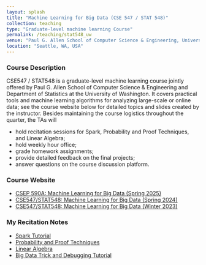 ```yaml
---
layout: splash
title: "Machine Learning for Big Data (CSE 547 / STAT 548)"
collection: teaching
type: "Graduate-level machine learning Course"
permalink: /teaching/stat548_uw
venue: "Paul G. Allen School of Computer Science & Engineering, University of Washington (Spring 2025, Spring 2024, Winter 2023)"
location: "Seattle, WA, USA"
---
```


<p></p>

### Course Description

CSE547 / STAT548 is a graduate-level machine learning course jointly offered by Paul G. Allen School of Computer Science & Engineering and Department of Statistics at the University of Washington. It covers practical tools and machine learning algorithms for analyzing large-scale or online data; see the course website below for detailed topics and slides created by the instructor. Besides maintaining the course logistics throughout the quarter, the TAs will
- hold recitation sessions for Spark, Probability and Proof Techniques, and Linear Algebra;
- hold weekly hour office;
- grade homework assignments;
- provide detailed feedback on the final projects;
- answer questions on the course discussion platform.

### Course Website

- [CSEP 590A: Machine Learning for Big Data (Spring 2025)](https://courses.cs.washington.edu/courses/csep590a/25sp/)
- [CSE547/STAT548: Machine Learning for Big Data (Spring 2024)](https://courses.cs.washington.edu/courses/cse547/24sp/)
- [CSE547/STAT548: Machine Learning for Big Data (Winter 2023)](https://courses.cs.washington.edu/courses/cse547/23wi/)

### My Recitation Notes

- [Spark Tutorial](file_stat548/spark_intro.pdf)
- [Probability and Proof Techniques](file_stat548/CSE547_Proofs_Probability.pdf)
- [Linear Algebra](file_stat548/CSE547_LinAlg_Review.pdf)
- [Big Data Trick and Debugging Tutorial](https://colab.research.google.com/drive/1MFKJ0Yt6tNtCREJQH09RTJ-lZo7Kzm_n?usp=sharing)
